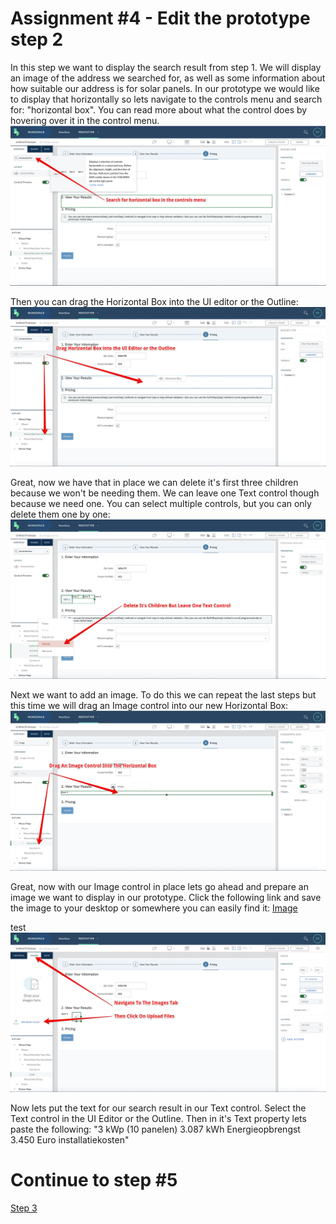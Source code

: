 # Assignment #4 - Edit the prototype step 2

In this step we want to display the search result from step 1. We will display an image of the address we searched for, as well as some information about how suitable our address is for solar panels. In our prototype we would like to display that horizontally so lets navigate to the controls menu and search for: "horizontal box". You can read more about what the control does by hovering over it in the control menu.
![Step 2 Delete](https://github.com/Innov8ion-developer/SAP_Build_Assignments/blob/master/img/Horizontalbox.jpg)


Then you can drag the Horizontal Box into the UI editor or the Outline:
![Step 2 Delete In Properties](https://github.com/Innov8ion-developer/SAP_Build_Assignments/blob/master/img/Drag%20Horizontal%20Box.jpg)

Great, now we have that in place we can delete it's first three children because we won't be needing them. We can leave one Text control though because we need one. You can select multiple controls, but you can only delete them one by one:
![Step 2 Edit Wizard Step Title](https://github.com/Innov8ion-developer/SAP_Build_Assignments/blob/master/img/Delete%20Hbox%20Children.jpg)

Next we want to add an image. To do this we can repeat the last steps but this time we will drag an Image control into our new Horizontal Box:
![Assignment4 DragImage](https://github.com/Innov8ion-developer/SAP_Build_Assignments/blob/master/img/DragImage.jpg)

Great, now with our Image control in place lets go ahead and prepare an image we want to display in our prototype. Click the following link and save the image to your desktop or somewhere you can easily find it:
[Image](https://github.com/Innov8ion-developer/SAP_Build_Assignments/blob/master/img/Boteyken%20323.jpg)

<a download="Boteyken 323.jpg" href="https://github.com/Innov8ion-developer/SAP_Build_Assignments/blob/master/img/Boteyken%20323.jpg" title="Image" alt="Boteyken 323" src="https://github.com/Innov8ion-developer/SAP_Build_Assignments/blob/master/img/Boteyken%20323.jpg"> </a>

test
![Assignment4 UploadFiles](https://github.com/Innov8ion-developer/SAP_Build_Assignments/blob/master/img/Upload%20Files.jpg)

Now lets put the text for our search result in our Text control. Select the Text control in the UI Editor or the Outline. Then in it's Text property lets paste the following: "3 kWp (10 panelen) 3.087 kWh Energieopbrengst 3.450 Euro installatiekosten"

# Continue to step #5
[Step 3](https://github.com/Innov8ion-developer/SAP_Build_Assignmentss/tree/3_)
